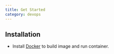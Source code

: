 ```yaml
---
title: Get Started
category: devops
---
```


## Installation

* Install [Docker](https://docs.docker.com/get-docker/) to build image and run container.
  

<!-- FUTURE: when committing, automate the whole process
TODO: VC CHECK: initially laptop, then virtual machine on server  for long term
Demo - laptop - screencast recording (VC) -->

